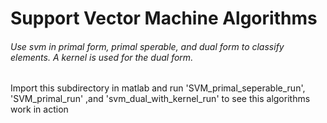 # Support Vector Machine Algorithms
###### Use svm in primal form, primal sperable, and dual form to classify elements. A kernel is used for the dual form. 

Import this subdirectory in matlab and run 'SVM_primal_seperable_run',  'SVM_primal_run' ,and 'svm_dual_with_kernel_run' to see this algorithms work in action
